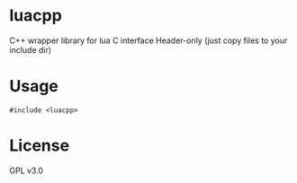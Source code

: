 # luacpp
C++ wrapper library for lua C interface
Header-only (just copy files to your include dir)

# Usage

```
#include <luacpp>
```

# License
GPL v3.0

